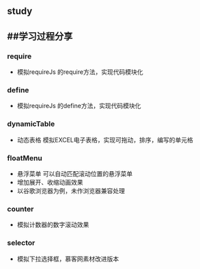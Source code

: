 study
---
##学习过程分享
---
### require
* 模拟requireJs 的require方法，实现代码模块化

### define
* 模拟requireJs 的define方法，实现代码模块化

### dynamicTable 
* 动态表格 模拟EXCEL电子表格，实现可拖动，排序，编写的单元格

### floatMenu
* 悬浮菜单 可以自动匹配滚动位置的悬浮菜单
* 增加展开、收缩动画效果
* 以谷歌浏览器为例，未作浏览器兼容处理

### counter 

* 模拟计数器的数字滚动效果

### selector

* 模拟下拉选择框，慕客网素材改进版本